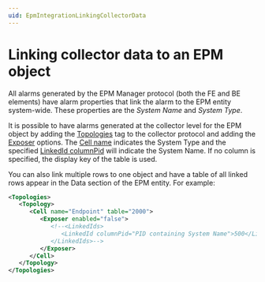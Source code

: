 ```yaml
---
uid: EpmIntegrationLinkingCollectorData
---
```


# Linking collector data to an EPM object

All alarms generated by the EPM Manager protocol (both the FE and BE elements) have alarm properties that link the alarm to the EPM entity system-wide. These properties are the *System Name* and *System Type*.

It is possible to have alarms generated at the collector level for the EPM object by adding the [Topologies](xref:Protocol.Topologies) tag to the collector protocol and adding the [Exposer](xref:Protocol.Topologies.Topology.Cell.Exposer) options. The [Cell name](xref:Protocol.Topologies.Topology.Cell-name) indicates the System Type and the specified [LinkedId columnPid](xref:Protocol.Topologies.Topology.Cell.Exposer.LinkedIds.LinkedId-columnPid) will indicate the System Name. If no column is specified, the display key of the table is used.

You can also link multiple rows to one object and have a table of all linked rows appear in the Data section of the EPM entity. For example:

```xml
<Topologies>
   <Topology>
      <Cell name="Endpoint" table="2000">
         <Exposer enabled="false">
            <!--<LinkedIds>
               <LinkedId columnPid="PID containing System Name">500</LinkedId>
            </LinkedIds>-->
         </Exposer>
      </Cell>
   </Topology>
</Topologies>
```
